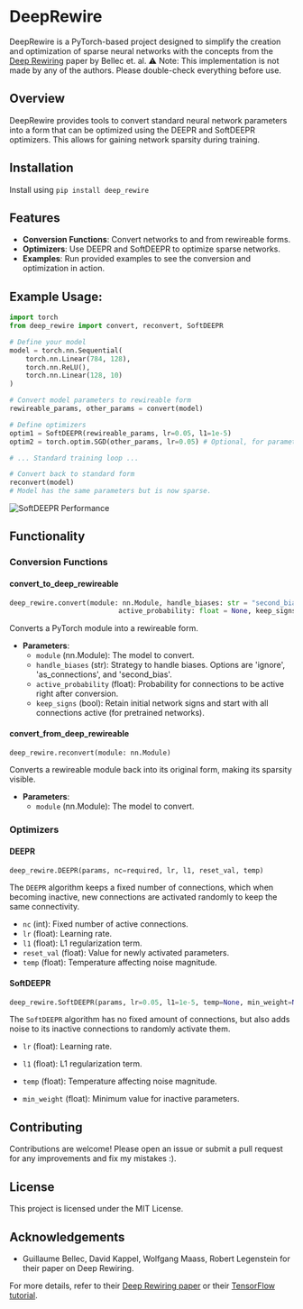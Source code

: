 # DeepRewire
DeepRewire is a PyTorch-based project designed to simplify the creation and optimization of sparse neural networks with the concepts from the [Deep Rewiring](https://arxiv.org/abs/1711.05136) paper by Bellec et. al. ⚠️ Note: This implementation is not made by any of the authors. Please double-check everything before use.

## Overview

DeepRewire provides tools to convert standard neural network parameters into a form that can be optimized using the DEEPR and SoftDEEPR optimizers. This allows for gaining network sparsity during training.

## Installation

Install using `pip install deep_rewire`

## Features

- **Conversion Functions**: Convert networks to and from rewireable forms.
- **Optimizers**: Use DEEPR and SoftDEEPR to optimize sparse networks.
- **Examples**: Run provided examples to see the conversion and optimization in action.

## Example Usage:
```python
import torch
from deep_rewire import convert, reconvert, SoftDEEPR

# Define your model
model = torch.nn.Sequential(
    torch.nn.Linear(784, 128),
    torch.nn.ReLU(),
    torch.nn.Linear(128, 10)
)

# Convert model parameters to rewireable form
rewireable_params, other_params = convert(model)

# Define optimizers
optim1 = SoftDEEPR(rewireable_params, lr=0.05, l1=1e-5) 
optim2 = torch.optim.SGD(other_params, lr=0.05) # Optional, for parameters that are not rewireable

# ... Standard training loop ...

# Convert back to standard form
reconvert(model)
# Model has the same parameters but is now sparse.
```

![SoftDEEPR Performance](https://github.com/LuggiStruggi/DeepRewire/blob/main/images/mnist_softdeepr2.svg)


## Functionality

### Conversion Functions

#### convert_to_deep_rewireable
```python
deep_rewire.convert(module: nn.Module, handle_biases: str = "second_bias",
                           active_probability: float = None, keep_signs: bool = False)
```
Converts a PyTorch module into a rewireable form.

- **Parameters**:
    - `module` (nn.Module): The model to convert.
    - `handle_biases` (str): Strategy to handle biases. Options are 'ignore', 'as_connections', and 'second_bias'.
    - `active_probability` (float): Probability for connections to be active right after conversion.
    - `keep_signs` (bool): Retain initial network signs and start with all connections active (for pretrained networks).

 #### convert_from_deep_rewireable



```python
deep_rewire.reconvert(module: nn.Module)
```
Converts a rewireable module back into its original form, making its sparsity visible.

- **Parameters**:
    - `module` (nn.Module): The model to convert.

### Optimizers

#### DEEPR
```python
deep_rewire.DEEPR(params, nc=required, lr, l1, reset_val, temp)
```
The `DEEPR` algorithm keeps a fixed number of connections, which when becoming inactive, new connections are activated randomly to keep the same connectivity.

- `nc` (int): Fixed number of active connections.
- `lr` (float): Learning rate.
- `l1` (float): L1 regularization term.
- `reset_val` (float): Value for newly activated parameters.
- `temp` (float): Temperature affecting noise magnitude.

#### SoftDEEPR
```python
deep_rewire.SoftDEEPR(params, lr=0.05, l1=1e-5, temp=None, min_weight=None)
```

The `SoftDEEPR` algorithm has no fixed amount of connections, but also adds noise to its inactive connections to randomly activate them.

- `lr` (float): Learning rate.

- `l1` (float): L1 regularization term.

- `temp` (float): Temperature affecting noise magnitude.

- `min_weight` (float): Minimum value for inactive parameters.

## Contributing
Contributions are welcome! Please open an issue or submit a pull request for any improvements and fix my mistakes :).

## License
This project is licensed under the MIT License.

## Acknowledgements
- Guillaume Bellec, David Kappel, Wolfgang Maass, Robert Legenstein for their paper on Deep Rewiring.

For more details, refer to their [Deep Rewiring paper](https://arxiv.org/abs/1711.05136) or their [TensorFlow tutorial](https://github.com/guillaumeBellec/deep_rewiring).
